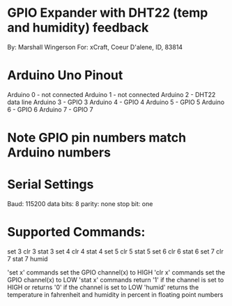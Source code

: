 # GPIO Expander with DHT22 (temp and humidity) feedback
By: Marshall Wingerson
For: xCraft, Coeur D'alene, ID, 83814

# Arduino Uno Pinout
 Arduino 0 - not connected
 Arduino 1 - not connected
 Arduino 2 - DHT22 data line
 Arduino 3 - GPIO 3
 Arduino 4 - GPIO 4
 Arduino 5 - GPIO 5
 Arduino 6 - GPIO 6
 Arduino 7 - GPIO 7

# Note GPIO pin numbers match Arduino numbers

# Serial Settings
Baud: 115200
data bits: 8
parity: none
stop bit: one

# Supported Commands:
set 3  clr 3  stat 3
set 4  clr 4  stat 4
set 5  clr 5  stat 5
set 6  clr 6  stat 6
set 7  clr 7  stat 7
humid 

'set x' commands set the GPIO channel(x) to HIGH
'clr x' commands set the GPIO channel(x) to LOW
'stat x' commands return '1' if the channel is set to HIGH
			or returns '0' if the channel is set to LOW
'humid' returns the temperature in fahrenheit and humidity
			in percent in floating point numbers





